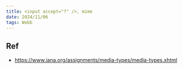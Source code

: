 ```yaml
---
title: <input accept="?" />, mime
date: 2024/11/06
tags: Webb
---
```


## Ref

- https://www.iana.org/assignments/media-types/media-types.xhtml

